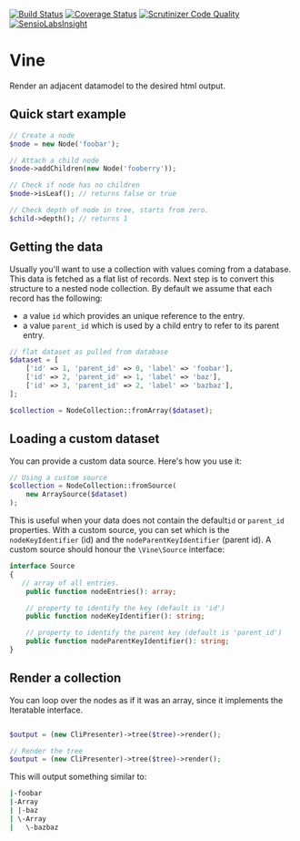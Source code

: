
[![Build Status](https://travis-ci.org/thinktomorrow/vine.svg?branch=master)](https://travis-ci.org/thinktomorrow/vine)
[![Coverage Status](https://coveralls.io/repos/github/thinktomorrow/vine/badge.svg?branch=master)](https://coveralls.io/github/thinktomorrow/vine?branch=master)
[![Scrutinizer Code Quality](https://scrutinizer-ci.com/g/thinktomorrow/vine/badges/quality-score.png?b=master)](https://scrutinizer-ci.com/g/thinktomorrow/vine/?branch=master)
[![SensioLabsInsight](https://insight.sensiolabs.com/projects/573b8ce5-0c73-432c-9ddb-57a1c16bff8d/mini.png)](https://insight.sensiolabs.com/projects/573b8ce5-0c73-432c-9ddb-57a1c16bff8d)

# Vine

Render an adjacent datamodel to the desired html output.

## Quick start example
```php
// Create a node
$node = new Node('foobar');

// Attach a child node
$node->addChildren(new Node('fooberry'));
```

```php
// Check if node has no children
$node->isLeaf(); // returns false or true

// Check depth of node in tree, starts from zero.
$child->depth(); // returns 1
```

## Getting the data
Usually you'll want to use a collection with values coming from a database. This data is fetched as a flat list of records.
 Next step is to convert this structure to a nested node collection. By default we assume that each record has the following:
 - a value `id` which provides an unique reference to the entry.
 - a value `parent_id` which is used by a child entry to refer to its parent entry.

```php
// flat dataset as pulled from database
$dataset = [
    ['id' => 1, 'parent_id' => 0, 'label' => 'foobar'],
    ['id' => 2, 'parent_id' => 1, 'label' => 'baz'],
    ['id' => 3, 'parent_id' => 2, 'label' => 'bazbaz'],
];

$collection = NodeCollection::fromArray($dataset);
```

## Loading a custom dataset
 You can provide a custom data source. Here's how you use it:
 ```php
 // Using a custom source
 $collection = NodeCollection::fromSource(
     new ArraySource($dataset)
 );
 ```
 
 This is useful when your data does not contain the default`id` or `parent_id` properties. 
 With a custom source, you can set which is the `nodeKeyIdentifier` (id) and the `nodeParentKeyIdentifier` (parent id). A custom source should honour the `\Vine\Source` interface:
 ```php 
 interface Source
 {
    // array of all entries.
     public function nodeEntries(): array;

     // property to identify the key (default is 'id')
     public function nodeKeyIdentifier(): string;

     // property to identify the parent key (default is 'parent_id')
     public function nodeParentKeyIdentifier(): string;
 }
 ```
 
## Render a collection
You can loop over the nodes as if it was an array, since it implements the Iteratable interface.
```php

$output = (new CliPresenter)->tree($tree)->render();
```

```php
// Render the tree
$output = (new CliPresenter)->tree($tree)->render();
```

This will output something similar to:
```bash 
|-foobar
|-Array
| |-baz
| \-Array
|   \-bazbaz
```
